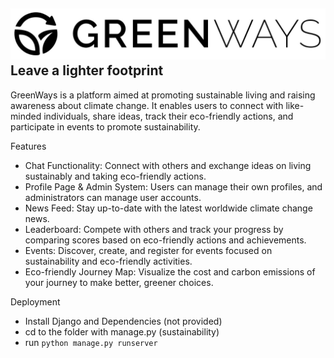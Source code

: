 [![logo](sustainability/map/static/map/logo.jpeg)](https://greenways.life)
Leave a lighter footprint
------

GreenWays is a platform aimed at promoting sustainable living and raising awareness about climate change. It enables users to connect with like-minded individuals, share ideas, track their eco-friendly actions, and participate in events to promote sustainability.


Features
* Chat Functionality: Connect with others and exchange ideas on living sustainably and taking eco-friendly actions.
* Profile Page & Admin System: Users can manage their own profiles, and administrators can manage user accounts.
* News Feed: Stay up-to-date with the latest worldwide climate change news.
* Leaderboard: Compete with others and track your progress by comparing scores based on eco-friendly actions and achievements.
* Events: Discover, create, and register for events focused on sustainability and eco-friendly activities.
* Eco-friendly Journey Map: Visualize the cost and carbon emissions of your journey to make better, greener choices.

Deployment
* Install Django and Dependencies (not provided)
* cd to the folder with manage.py (sustainability)
* run ```python manage.py runserver```
